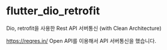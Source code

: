 # flutter_dio_retrofit
Dio, retrofit을 사용한 Rest API 서버통신 (with Clean Architecture)

https://reqres.in/ Open API를 이용해서 API 서버통신을 했습니다.